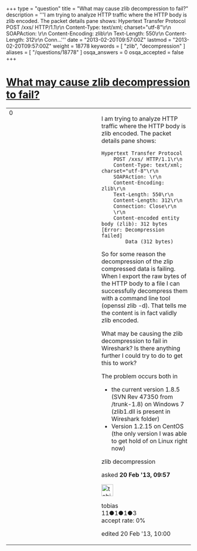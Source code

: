 +++
type = "question"
title = "What may cause zlib decompression to fail?"
description = '''I am trying to analyze HTTP traffic where the HTTP body is zlib encoded. The packet details pane shows: Hypertext Transfer Protocol  POST /xxs/ HTTP/1.1&#92;r&#92;n  Content-Type: text/xml; charset=&quot;utf-8&quot;&#92;r&#92;n  SOAPAction: &#92;r&#92;n  Content-Encoding: zlib&#92;r&#92;n  Text-Length: 550&#92;r&#92;n  Content-Length: 312&#92;r&#92;n  Conn...'''
date = "2013-02-20T09:57:00Z"
lastmod = "2013-02-20T09:57:00Z"
weight = 18778
keywords = [ "zlib", "decompression" ]
aliases = [ "/questions/18778" ]
osqa_answers = 0
osqa_accepted = false
+++

<div class="headNormal">

# [What may cause zlib decompression to fail?](/questions/18778/what-may-cause-zlib-decompression-to-fail)

</div>

<div id="main-body">

<div id="askform">

<table id="question-table" style="width:100%;"><colgroup><col style="width: 50%" /><col style="width: 50%" /></colgroup><tbody><tr class="odd"><td style="width: 30px; vertical-align: top"><div class="vote-buttons"><div id="post-18778-score" class="post-score" title="current number of votes">0</div><div id="favorite-count" class="favorite-count"></div></div></td><td><div id="item-right"><div class="question-body"><p>I am trying to analyze HTTP traffic where the HTTP body is zlib encoded. The packet details pane shows:</p><pre><code>Hypertext Transfer Protocol
    POST /xxs/ HTTP/1.1\r\n
    Content-Type: text/xml; charset=&quot;utf-8&quot;\r\n
    SOAPAction: \r\n
    Content-Encoding: zlib\r\n
    Text-Length: 550\r\n
    Content-Length: 312\r\n
    Connection: Close\r\n
    \r\n
    Content-encoded entity body (zlib): 312 bytes [Error: Decompression failed]
        Data (312 bytes)</code></pre><p>So for some reason the decompression of the zlip compressed data is failing. When I export the raw bytes of the HTTP body to a file I can successfully decompress them with a command line tool (openssl zlib -d). That tells me the content is in fact validly zlib encoded.</p><p>What may be causing the zlib decompression to fail in Wireshark? Is there anything further I could try to do to get this to work?</p><p>The problem occurs both in</p><ul><li>the current version 1.8.5 (SVN Rev 47350 from /trunk-1.8) on Windows 7 (zlib1.dll is present in Wireshark folder)</li><li>Version 1.2.15 on CentOS (the only version I was able to get hold of on Linux right now)</li></ul></div><div id="question-tags" class="tags-container tags">zlib decompression</div><div id="question-controls" class="post-controls"></div><div class="post-update-info-container"><div class="post-update-info post-update-info-user"><p>asked <strong>20 Feb '13, 09:57</strong></p><img src="https://secure.gravatar.com/avatar/710a14b2c62659199e7e7453ad873be0?s=32&amp;d=identicon&amp;r=g" class="gravatar" width="32" height="32" alt="tobias&#39;s gravatar image" /><p>tobias<br />
<span class="score" title="11 reputation points">11</span><span title="1 badges"><span class="badge1">●</span><span class="badgecount">1</span></span><span title="1 badges"><span class="silver">●</span><span class="badgecount">1</span></span><span title="3 badges"><span class="bronze">●</span><span class="badgecount">3</span></span><br />
<span class="accept_rate" title="Rate of the user&#39;s accepted answers">accept rate:</span> <span title="tobias has no accepted answers">0%</span></p></div><div class="post-update-info post-update-info-edited"><p>edited 20 Feb '13, 10:00</p></div></div><div id="comments-container-18778" class="comments-container"></div><div id="comment-tools-18778" class="comment-tools"></div><div class="clear"></div><div id="comment-18778-form-container" class="comment-form-container"></div><div class="clear"></div></div></td></tr></tbody></table>

</div>

</div>

